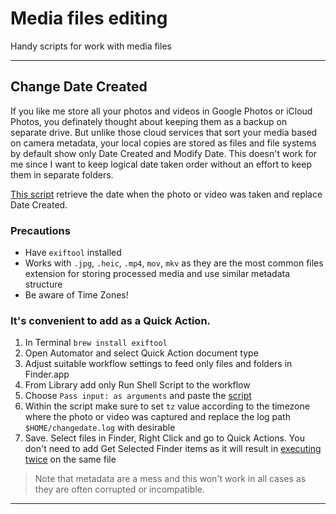 # Media files editing

Handy scripts for work with media files

---

## Change Date Created

If you like me store all your photos and videos in Google Photos or iCloud Photos, you definately thought about keeping them as a backup on separate drive.
But unlike those cloud services that sort your media based on camera metadata, your local copies are stored as files and file systems by default show only Date Created and Modify Date.
This doesn't work for me since I want to keep logical date taken order without an effort to keep them in separate folders.

[This script](https://github.com/stanisboiko/media-files-editing/blob/3c22425748f2660a6c0cba404af345952d4c74a6/change-date-created.sh "change-date-created.sh") retrieve the date when the photo or video was taken and replace Date Created.

### Precautions
* Have ```exiftool``` installed
* Works with ```.jpg```, ```.heic```, ```.mp4```, ```mov```, ```mkv``` as they are the most common files extension for storing processed media and use similar metadata structure
* Be aware of Time Zones!

### It's convenient to add as a Quick Action.

1. In Terminal ```brew install exiftool```
2. Open Automator and select Quick Action document type
3. Adjust suitable workflow settings to feed only files and folders in Finder.app
4. From Library add only Run Shell Script to the workflow
5. Choose ```Pass input: as arguments``` and paste the [script](https://github.com/stanisboiko/media-files-editing/blob/3c22425748f2660a6c0cba404af345952d4c74a6/change-date-created.sh "change-date-created.sh")
6. Within the script make sure to set ```tz``` value according to the timezone where the photo or video was captured and replace the log path ```$HOME/changedate.log``` with desirable
7. Save. Select files in Finder, Right Click and go to Quick Actions. You don't need to add Get Selected Finder items as it will result in [executing twice](https://discussions.apple.com/thread/8246012 "") on the same file


> Note that metadata are a mess and this won't work in all cases as they are often corrupted or incompatible.



---
